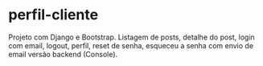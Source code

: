 # perfil-cliente
Projeto com Django e Bootstrap.
Listagem de posts, detalhe do post, login com email, logout, perfil, reset de senha, esqueceu a senha com envio de email versão backend (Console).
